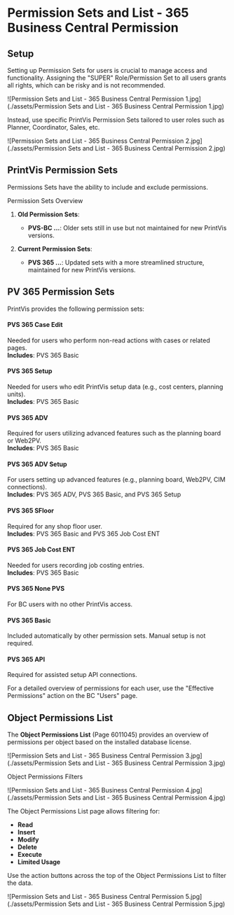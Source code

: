 # Permission Sets and List - 365 Business Central Permission

## Setup

Setting up Permission Sets for users is crucial to manage access and functionality. Assigning the "SUPER" Role/Permission Set to all users grants all rights, which can be risky and is not recommended. 

![Permission Sets and List - 365 Business Central Permission 1.jpg](./assets/Permission Sets and List - 365 Business Central Permission 1.jpg)

Instead, use specific PrintVis Permission Sets tailored to user roles such as Planner, Coordinator, Sales, etc.

![Permission Sets and List - 365 Business Central Permission 2.jpg](./assets/Permission Sets and List - 365 Business Central Permission 2.jpg)

## PrintVis Permission Sets

Permissions Sets have the ability to include and exclude permissions.

Permission Sets Overview

1. **Old Permission Sets**: 
   - **PVS-BC ...**: Older sets still in use but not maintained for new PrintVis versions.

2. **Current Permission Sets**: 
   - **PVS 365 ...**: Updated sets with a more streamlined structure, maintained for new PrintVis versions.

## PV 365 Permission Sets

PrintVis provides the following permission sets:

#### **PVS 365 Case Edit**  
  Needed for users who perform non-read actions with cases or related pages.  
  **Includes**: PVS 365 Basic

#### **PVS 365 Setup**  
  Needed for users who edit PrintVis setup data (e.g., cost centers, planning units).  
  **Includes**: PVS 365 Basic

#### **PVS 365 ADV**  
  Required for users utilizing advanced features such as the planning board or Web2PV.  
  **Includes**: PVS 365 Basic

#### **PVS 365 ADV Setup**  
  For users setting up advanced features (e.g., planning board, Web2PV, CIM connections).  
  **Includes**: PVS 365 ADV, PVS 365 Basic, and PVS 365 Setup

#### **PVS 365 SFloor**  
  Required for any shop floor user.  
  **Includes**: PVS 365 Basic and PVS 365 Job Cost ENT

#### **PVS 365 Job Cost ENT**  
  Needed for users recording job costing entries.  
  **Includes**: PVS 365 Basic

#### **PVS 365 None PVS**  
  For BC users with no other PrintVis access.

#### **PVS 365 Basic**  
  Included automatically by other permission sets. Manual setup is not required.

#### **PVS 365 API**  
  Required for assisted setup API connections.

For a detailed overview of permissions for each user, use the "Effective Permissions" action on the BC "Users" page.

## Object Permissions List

The **Object Permissions List** (Page 6011045) provides an overview of permissions per object based on the installed database license.

![Permission Sets and List - 365 Business Central Permission 3.jpg](./assets/Permission Sets and List - 365 Business Central Permission 3.jpg)

 Object Permissions Filters

![Permission Sets and List - 365 Business Central Permission 4.jpg](./assets/Permission Sets and List - 365 Business Central Permission 4.jpg)

The Object Permissions List page allows filtering for:

- **Read**
- **Insert**
- **Modify**
- **Delete**
- **Execute**
- **Limited Usage**

Use the action buttons across the top of the Object Permissions List to filter the data.

![Permission Sets and List - 365 Business Central Permission 5.jpg](./assets/Permission Sets and List - 365 Business Central Permission 5.jpg)